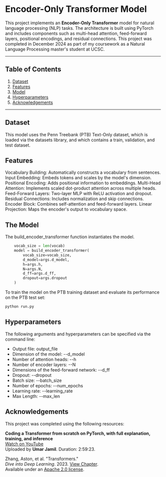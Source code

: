 # Encoder-Only Transformer Model

This project implements an **Encoder-Only Transformer** model for natural language processing (NLP) tasks. The architecture is built using PyTorch and includes components such as multi-head attention, feed-forward layers, positional encodings, and residual connections. This project was completed in December 2024 as part of my coursework as a Natural Language Processing master's student at UCSC. 


---

## Table of Contents
1. [Dataset](#dataset)
2. [Features](#features)
3. [Model](#themodel)
4. [Hyperparameters](#hyperparameters)
5. [Acknowledgements](#acknowledgements)
---
## Dataset
This model uses the Penn Treebank (PTB) Text-Only dataset, which is loaded via the datasets library, and which contains a train, validation, and test dataset.

## Features
Vocabulary Building: Automatically constructs a vocabulary from sentences.
Input Embedding: Embeds tokens and scales by the model's dimension.
Positional Encoding: Adds positional information to embeddings.
Multi-Head Attention: Implements scaled dot-product attention across multiple heads.
Feed-Forward Layers: Two-layer MLP with ReLU activation and dropout.
Residual Connections: Includes normalization and skip connections.
Encoder Block: Combines self-attention and feed-forward layers.
Linear Projection: Maps the encoder's output to vocabulary space.

## The Model 

The build_encoder_transformer function instantiates the model. 

```python
    vocab_size = len(vocab)
    model = build_encoder_transformer(
        vocab_size=vocab_size,
        d_model=args.d_model,
        h=args.h,
        N=args.N,
        d_ff=args.d_ff,
        dropout=args.dropout
    )
```

To train the model on the PTB training dataset and evaluate its performance on the PTB test set:

```bash
python run.py
```

## Hyperparameters

The following arguments and hyperparameters can be specified via the command line:

- Output file: output_file
- Dimension of the model: --d_model
- Number of attention heads: --h
- Number of encoder layers: --N
- Dimensions of the feed-forward network: --d_ff
- Dropout: --dropout
- Batch size: --batch_size
- Number of epochs: --num_epochs
- Learning rate: --learning_rate
- Max Length: --max_len


## Acknowledgements

This project was completed using the following resources:

**Coding a Transformer from scratch on PyTorch, with full explanation, training, and inference**  
[Watch on YouTube](https://www.youtube.com/watch?v=ISNdQcPhsts&t=3685s&ab_channel=UmarJamil)  
Uploaded by **Umar Jamil**. Duration: 2:59:23.  

Zhang, Aston, et al. "Transformers."  
*Dive into Deep Learning*. 2023. [View Chapter](https://d2l.ai/chapter_attention-mechanisms-and-transformers/index.html).  
Available under an [Apache 2.0 license](https://d2l.ai/license.html).  
